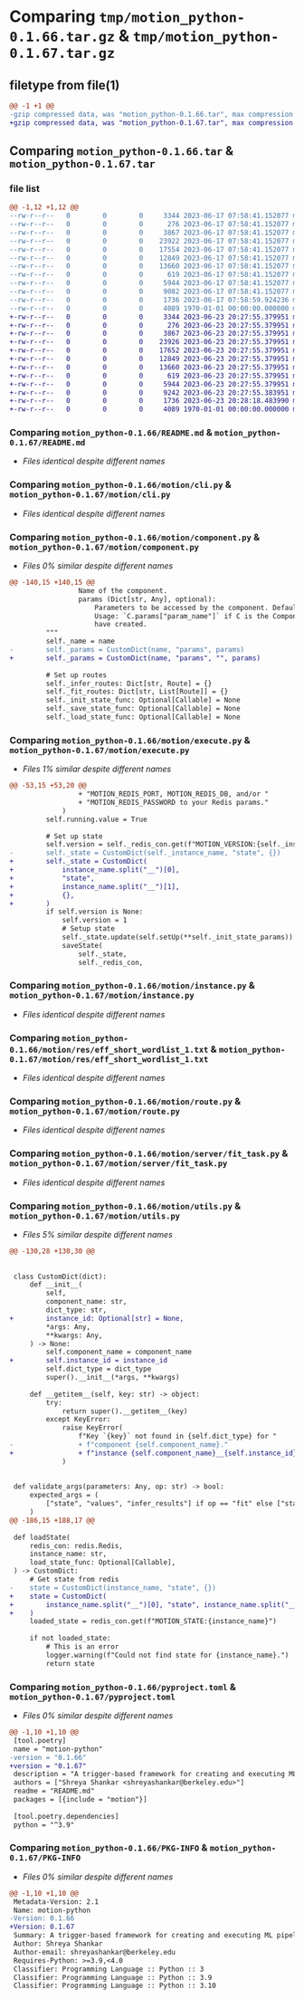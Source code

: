 # Comparing `tmp/motion_python-0.1.66.tar.gz` & `tmp/motion_python-0.1.67.tar.gz`

## filetype from file(1)

```diff
@@ -1 +1 @@
-gzip compressed data, was "motion_python-0.1.66.tar", max compression
+gzip compressed data, was "motion_python-0.1.67.tar", max compression
```

## Comparing `motion_python-0.1.66.tar` & `motion_python-0.1.67.tar`

### file list

```diff
@@ -1,12 +1,12 @@
--rw-r--r--   0        0        0     3344 2023-06-17 07:58:41.152077 motion_python-0.1.66/README.md
--rw-r--r--   0        0        0      276 2023-06-17 07:58:41.152077 motion_python-0.1.66/motion/__init__.py
--rw-r--r--   0        0        0     3867 2023-06-17 07:58:41.152077 motion_python-0.1.66/motion/cli.py
--rw-r--r--   0        0        0    23922 2023-06-17 07:58:41.152077 motion_python-0.1.66/motion/component.py
--rw-r--r--   0        0        0    17554 2023-06-17 07:58:41.152077 motion_python-0.1.66/motion/execute.py
--rw-r--r--   0        0        0    12849 2023-06-17 07:58:41.152077 motion_python-0.1.66/motion/instance.py
--rw-r--r--   0        0        0    13660 2023-06-17 07:58:41.152077 motion_python-0.1.66/motion/res/eff_short_wordlist_1.txt
--rw-r--r--   0        0        0      619 2023-06-17 07:58:41.152077 motion_python-0.1.66/motion/route.py
--rw-r--r--   0        0        0     5944 2023-06-17 07:58:41.152077 motion_python-0.1.66/motion/server/fit_task.py
--rw-r--r--   0        0        0     9082 2023-06-17 07:58:41.152077 motion_python-0.1.66/motion/utils.py
--rw-r--r--   0        0        0     1736 2023-06-17 07:58:59.924236 motion_python-0.1.66/pyproject.toml
--rw-r--r--   0        0        0     4089 1970-01-01 00:00:00.000000 motion_python-0.1.66/PKG-INFO
+-rw-r--r--   0        0        0     3344 2023-06-23 20:27:55.379951 motion_python-0.1.67/README.md
+-rw-r--r--   0        0        0      276 2023-06-23 20:27:55.379951 motion_python-0.1.67/motion/__init__.py
+-rw-r--r--   0        0        0     3867 2023-06-23 20:27:55.379951 motion_python-0.1.67/motion/cli.py
+-rw-r--r--   0        0        0    23926 2023-06-23 20:27:55.379951 motion_python-0.1.67/motion/component.py
+-rw-r--r--   0        0        0    17652 2023-06-23 20:27:55.379951 motion_python-0.1.67/motion/execute.py
+-rw-r--r--   0        0        0    12849 2023-06-23 20:27:55.379951 motion_python-0.1.67/motion/instance.py
+-rw-r--r--   0        0        0    13660 2023-06-23 20:27:55.379951 motion_python-0.1.67/motion/res/eff_short_wordlist_1.txt
+-rw-r--r--   0        0        0      619 2023-06-23 20:27:55.379951 motion_python-0.1.67/motion/route.py
+-rw-r--r--   0        0        0     5944 2023-06-23 20:27:55.379951 motion_python-0.1.67/motion/server/fit_task.py
+-rw-r--r--   0        0        0     9242 2023-06-23 20:27:55.383951 motion_python-0.1.67/motion/utils.py
+-rw-r--r--   0        0        0     1736 2023-06-23 20:28:18.483990 motion_python-0.1.67/pyproject.toml
+-rw-r--r--   0        0        0     4089 1970-01-01 00:00:00.000000 motion_python-0.1.67/PKG-INFO
```

### Comparing `motion_python-0.1.66/README.md` & `motion_python-0.1.67/README.md`

 * *Files identical despite different names*

### Comparing `motion_python-0.1.66/motion/cli.py` & `motion_python-0.1.67/motion/cli.py`

 * *Files identical despite different names*

### Comparing `motion_python-0.1.66/motion/component.py` & `motion_python-0.1.67/motion/component.py`

 * *Files 0% similar despite different names*

```diff
@@ -140,15 +140,15 @@
                 Name of the component.
                 params (Dict[str, Any], optional):
                     Parameters to be accessed by the component. Defaults to {}.
                     Usage: `C.params["param_name"]` if C is the Component you
                     have created.
         """
         self._name = name
-        self._params = CustomDict(name, "params", params)
+        self._params = CustomDict(name, "params", "", params)
 
         # Set up routes
         self._infer_routes: Dict[str, Route] = {}
         self._fit_routes: Dict[str, List[Route]] = {}
         self._init_state_func: Optional[Callable] = None
         self._save_state_func: Optional[Callable] = None
         self._load_state_func: Optional[Callable] = None
```

### Comparing `motion_python-0.1.66/motion/execute.py` & `motion_python-0.1.67/motion/execute.py`

 * *Files 1% similar despite different names*

```diff
@@ -53,15 +53,20 @@
                 + "MOTION_REDIS_PORT, MOTION_REDIS_DB, and/or "
                 + "MOTION_REDIS_PASSWORD to your Redis params."
             )
         self.running.value = True
 
         # Set up state
         self.version = self._redis_con.get(f"MOTION_VERSION:{self._instance_name}")
-        self._state = CustomDict(self._instance_name, "state", {})
+        self._state = CustomDict(
+            instance_name.split("__")[0],
+            "state",
+            instance_name.split("__")[1],
+            {},
+        )
         if self.version is None:
             self.version = 1
             # Setup state
             self._state.update(self.setUp(**self._init_state_params))
             saveState(
                 self._state,
                 self._redis_con,
```

### Comparing `motion_python-0.1.66/motion/instance.py` & `motion_python-0.1.67/motion/instance.py`

 * *Files identical despite different names*

### Comparing `motion_python-0.1.66/motion/res/eff_short_wordlist_1.txt` & `motion_python-0.1.67/motion/res/eff_short_wordlist_1.txt`

 * *Files identical despite different names*

### Comparing `motion_python-0.1.66/motion/route.py` & `motion_python-0.1.67/motion/route.py`

 * *Files identical despite different names*

### Comparing `motion_python-0.1.66/motion/server/fit_task.py` & `motion_python-0.1.67/motion/server/fit_task.py`

 * *Files identical despite different names*

### Comparing `motion_python-0.1.66/motion/utils.py` & `motion_python-0.1.67/motion/utils.py`

 * *Files 5% similar despite different names*

```diff
@@ -130,28 +130,30 @@
 
 
 class CustomDict(dict):
     def __init__(
         self,
         component_name: str,
         dict_type: str,
+        instance_id: Optional[str] = None,
         *args: Any,
         **kwargs: Any,
     ) -> None:
         self.component_name = component_name
+        self.instance_id = instance_id
         self.dict_type = dict_type
         super().__init__(*args, **kwargs)
 
     def __getitem__(self, key: str) -> object:
         try:
             return super().__getitem__(key)
         except KeyError:
             raise KeyError(
                 f"Key `{key}` not found in {self.dict_type} for "
-                + f"component {self.component_name}."
+                + f"instance {self.component_name}__{self.instance_id}."
             )
 
 
 def validate_args(parameters: Any, op: str) -> bool:
     expected_args = (
         ["state", "values", "infer_results"] if op == "fit" else ["state", "value"]
     )
@@ -186,15 +188,17 @@
 
 def loadState(
     redis_con: redis.Redis,
     instance_name: str,
     load_state_func: Optional[Callable],
 ) -> CustomDict:
     # Get state from redis
-    state = CustomDict(instance_name, "state", {})
+    state = CustomDict(
+        instance_name.split("__")[0], "state", instance_name.split("__")[1], {}
+    )
     loaded_state = redis_con.get(f"MOTION_STATE:{instance_name}")
 
     if not loaded_state:
         # This is an error
         logger.warning(f"Could not find state for {instance_name}.")
         return state
```

### Comparing `motion_python-0.1.66/pyproject.toml` & `motion_python-0.1.67/pyproject.toml`

 * *Files 0% similar despite different names*

```diff
@@ -1,10 +1,10 @@
 [tool.poetry]
 name = "motion-python"
-version = "0.1.66"
+version = "0.1.67"
 description = "A trigger-based framework for creating and executing ML pipelines."
 authors = ["Shreya Shankar <shreyashankar@berkeley.edu>"]
 readme = "README.md"
 packages = [{include = "motion"}]
 
 [tool.poetry.dependencies]
 python = "^3.9"
```

### Comparing `motion_python-0.1.66/PKG-INFO` & `motion_python-0.1.67/PKG-INFO`

 * *Files 0% similar despite different names*

```diff
@@ -1,10 +1,10 @@
 Metadata-Version: 2.1
 Name: motion-python
-Version: 0.1.66
+Version: 0.1.67
 Summary: A trigger-based framework for creating and executing ML pipelines.
 Author: Shreya Shankar
 Author-email: shreyashankar@berkeley.edu
 Requires-Python: >=3.9,<4.0
 Classifier: Programming Language :: Python :: 3
 Classifier: Programming Language :: Python :: 3.9
 Classifier: Programming Language :: Python :: 3.10
```

